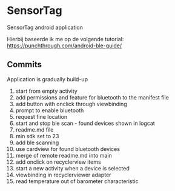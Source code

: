 # SensorTag
SensorTag android application

Hierbij baseerde ik me op de volgende tutorial:  https://punchthrough.com/android-ble-guide/

## Commits
Application is gradually build-up
1. start from empty activity
2. add permissions and feature for bluetooth to the manifest file
3. add button with onclick through viewbinding
4. prompt to enable bluetooth
5. request fine location
6. start and stop ble scan - found devices shown in logcat
7. readme.md file
8. min sdk set to 23
9. add ble scanning
10. use cardview for found bluetooth devices
11. merge of remote readme.md into main
12. add onclick on recyclerview items
13. start a new activity when a device is selected
14. viewbinding in recyclerviewer adapter
15. read temperature out of barometer characteristic
